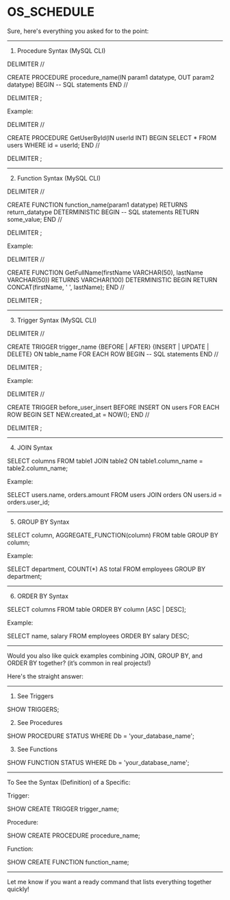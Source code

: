 # OS_SCHEDULE
Sure, here's everything you asked for to the point:


---

1. Procedure Syntax (MySQL CLI)

DELIMITER //

CREATE PROCEDURE procedure_name(IN param1 datatype, OUT param2 datatype)
BEGIN
    -- SQL statements
END //

DELIMITER ;

Example:

DELIMITER //

CREATE PROCEDURE GetUserById(IN userId INT)
BEGIN
    SELECT * FROM users WHERE id = userId;
END //

DELIMITER ;


---

2. Function Syntax (MySQL CLI)

DELIMITER //

CREATE FUNCTION function_name(param1 datatype) RETURNS return_datatype
DETERMINISTIC
BEGIN
    -- SQL statements
    RETURN some_value;
END //

DELIMITER ;

Example:

DELIMITER //

CREATE FUNCTION GetFullName(firstName VARCHAR(50), lastName VARCHAR(50))
RETURNS VARCHAR(100)
DETERMINISTIC
BEGIN
    RETURN CONCAT(firstName, ' ', lastName);
END //

DELIMITER ;


---

3. Trigger Syntax (MySQL CLI)

DELIMITER //

CREATE TRIGGER trigger_name
{BEFORE | AFTER} {INSERT | UPDATE | DELETE}
ON table_name
FOR EACH ROW
BEGIN
    -- SQL statements
END //

DELIMITER ;

Example:

DELIMITER //

CREATE TRIGGER before_user_insert
BEFORE INSERT ON users
FOR EACH ROW
BEGIN
    SET NEW.created_at = NOW();
END //

DELIMITER ;


---

4. JOIN Syntax

SELECT columns
FROM table1
JOIN table2
ON table1.column_name = table2.column_name;

Example:

SELECT users.name, orders.amount
FROM users
JOIN orders ON users.id = orders.user_id;


---

5. GROUP BY Syntax

SELECT column, AGGREGATE_FUNCTION(column)
FROM table
GROUP BY column;

Example:

SELECT department, COUNT(*) AS total
FROM employees
GROUP BY department;


---

6. ORDER BY Syntax

SELECT columns
FROM table
ORDER BY column [ASC | DESC];

Example:

SELECT name, salary
FROM employees
ORDER BY salary DESC;


---

Would you also like quick examples combining JOIN, GROUP BY, and ORDER BY together? (it’s common in real projects!)

Here's the straight answer:


---

1. See Triggers

SHOW TRIGGERS;

2. See Procedures

SHOW PROCEDURE STATUS WHERE Db = 'your_database_name';

3. See Functions

SHOW FUNCTION STATUS WHERE Db = 'your_database_name';


---

To See the Syntax (Definition) of a Specific:

Trigger:


SHOW CREATE TRIGGER trigger_name;

Procedure:


SHOW CREATE PROCEDURE procedure_name;

Function:


SHOW CREATE FUNCTION function_name;


---

Let me know if you want a ready command that lists everything together quickly!

